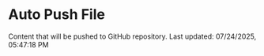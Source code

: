 # Auto Push File

Content that will be pushed to GitHub repository.
Last updated: 07/24/2025, 05:47:18 PM